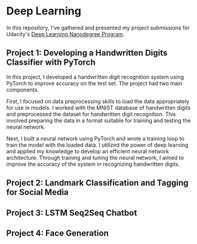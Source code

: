 # Deep Learning
In this repository, I've gathered and presented my project submissions for Udacity's [Deep Learning Nanodegree Program](https://www.udacity.com/course/deep-learning-nanodegree--nd101).

## Project 1: Developing a Handwritten Digits Classifier with PyTorch
In this project, I developed a handwritten digit recognition system using PyTorch to improve accuracy on the test set. The project had two main components.

First, I focused on data preprocessing skills to load the data appropriately for use in models. I worked with the MNIST database of handwritten digits and preprocessed the dataset for handwritten digit recognition. This involved preparing the data in a format suitable for training and testing the neural network.

Next, I built a neural network using PyTorch and wrote a training loop to train the model with the loaded data. I utilized the power of deep learning and applied my knowledge to develop an efficient neural network architecture. Through training and tuning the neural network, I aimed to improve the accuracy of the system in recognizing handwritten digits.


## Project 2: Landmark Classification and Tagging for Social Media
## Project 3: LSTM Seq2Seq Chatbot
## Project 4: Face Generation